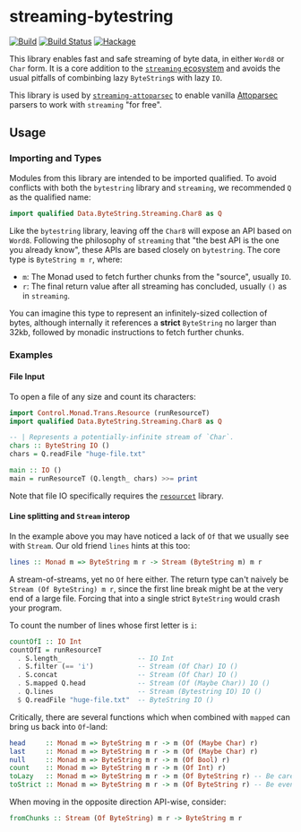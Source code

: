 # streaming-bytestring

[![Build](https://github.com/haskell-streaming/streaming-bytestring/workflows/Tests/badge.svg)](https://github.com/haskell-streaming/streaming-bytestring/actions)
[![Build Status](https://travis-ci.org/haskell-streaming/streaming-bytestring.svg?branch=master)](https://travis-ci.org/haskell-streaming/streaming-bytestring)
[![Hackage](https://img.shields.io/hackage/v/streaming-bytestring.svg)](https://hackage.haskell.org/package/streaming-bytestring)

This library enables fast and safe streaming of byte data, in either `Word8` or
`Char` form. It is a core addition to the [`streaming`
ecosystem](https://github.com/haskell-streaming/) and avoids the usual pitfalls
of combinbing lazy `ByteString`s with lazy `IO`.

This library is used by
[`streaming-attoparsec`](http://hackage.haskell.org/package/streaming-attoparsec)
to enable vanilla [Attoparsec](http://hackage.haskell.org/package/attoparsec)
parsers to work with `streaming` "for free".

## Usage

### Importing and Types

Modules from this library are intended to be imported qualified. To avoid
conflicts with both the `bytestring` library and `streaming`, we recommended `Q`
as the qualified name:

```haskell
import qualified Data.ByteString.Streaming.Char8 as Q
```

Like the `bytestring` library, leaving off the `Char8` will expose an API based
on `Word8`. Following the philosophy of `streaming` that "the best API is the
one you already know", these APIs are based closely on `bytestring`. The core
type is `ByteString m r`, where:

- `m`: The Monad used to fetch further chunks from the "source", usually `IO`.
- `r`: The final return value after all streaming has concluded, usually `()` as in `streaming`.

You can imagine this type to represent an infinitely-sized collection of bytes,
although internally it references a **strict** `ByteString` no larger than 32kb,
followed by monadic instructions to fetch further chunks.

### Examples

#### File Input

To open a file of any size and count its characters:

```haskell
import Control.Monad.Trans.Resource (runResourceT)
import qualified Data.ByteString.Streaming.Char8 as Q

-- | Represents a potentially-infinite stream of `Char`.
chars :: ByteString IO ()
chars = Q.readFile "huge-file.txt"

main :: IO ()
main = runResourceT (Q.length_ chars) >>= print
```

Note that file IO specifically requires the
[`resourcet`](http://hackage.haskell.org/package/resourcet) library.

#### Line splitting and `Stream` interop

In the example above you may have noticed a lack of `Of` that we usually see
with `Stream`. Our old friend `lines` hints at this too:

```haskell
lines :: Monad m => ByteString m r -> Stream (ByteString m) m r
```

A stream-of-streams, yet no `Of` here either. The return type can't naively be
`Stream (Of ByteString) m r`, since the first line break might be at the very
end of a large file. Forcing that into a single strict `ByteString` would crash
your program.

To count the number of lines whose first letter is `i`:

```haskell
countOfI :: IO Int
countOfI = runResourceT
  . S.length_                   -- IO Int
  . S.filter (== 'i')           -- Stream (Of Char) IO ()
  . S.concat                    -- Stream (Of Char) IO ()
  . S.mapped Q.head             -- Stream (Of (Maybe Char)) IO ()
  . Q.lines                     -- Stream (Bytestring IO) IO ()
  $ Q.readFile "huge-file.txt"  -- ByteString IO ()
```

Critically, there are several functions which when combined with `mapped` can
bring us back into `Of`-land:

```haskell
head     :: Monad m => ByteString m r -> m (Of (Maybe Char) r)
last     :: Monad m => ByteString m r -> m (Of (Maybe Char) r)
null     :: Monad m => ByteString m r -> m (Of Bool) r)
count    :: Monad m => ByteString m r -> m (Of Int) r)
toLazy   :: Monad m => ByteString m r -> m (Of ByteString r) -- Be careful with this.
toStrict :: Monad m => ByteString m r -> m (Of ByteString r) -- Be even *more* careful with this.
```

When moving in the opposite direction API-wise, consider:

```haskell
fromChunks :: Stream (Of ByteString) m r -> ByteString m r
```
